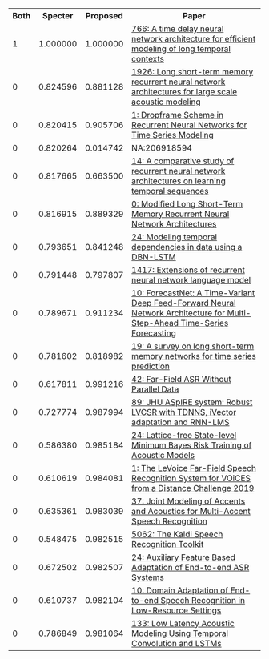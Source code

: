 <html><table><tr>
<th>Both</th>
<th>Specter</th>
<th>Proposed</th>
<th>Paper</th>
</tr>
<tr>
<td>1</td>
<td>1.000000</td>
<td>1.000000</td>
<td><a href="https://www.semanticscholar.org/paper/3a79ac688f2558b2d9693e434f010e041eba0fae">766: A time delay neural network architecture for efficient modeling of long temporal contexts</a></td>
</tr>
<tr>
<td>0</td>
<td>0.824596</td>
<td>0.881128</td>
<td><a href="https://www.semanticscholar.org/paper/067e07b725ab012c80aa2f87857f6791c1407f6d">1926: Long short-term memory recurrent neural network architectures for large scale acoustic modeling</a></td>
</tr>
<tr>
<td>0</td>
<td>0.820415</td>
<td>0.905706</td>
<td><a href="https://www.semanticscholar.org/paper/e2eba612f2ae18ae57771c2dd2f05f71d97ce432">1: Dropframe Scheme in Recurrent Neural Networks for Time Series Modeling</a></td>
</tr>
<tr>
<td>0</td>
<td>0.820264</td>
<td>0.014742</td>
<td>NA:206918594</td>
</tr>
<tr>
<td>0</td>
<td>0.817665</td>
<td>0.663500</td>
<td><a href="https://www.semanticscholar.org/paper/3516ce32a4b210c0829a4ce6bd36bf48a705916c">14: A comparative study of recurrent neural network architectures on learning temporal sequences</a></td>
</tr>
<tr>
<td>0</td>
<td>0.816915</td>
<td>0.889329</td>
<td><a href="https://www.semanticscholar.org/paper/b448d688fb2614e89f08b0f24e98aaf5e1aa0830">0: Modified Long Short-Term Memory Recurrent Neural Network Architectures</a></td>
</tr>
<tr>
<td>0</td>
<td>0.793651</td>
<td>0.841248</td>
<td><a href="https://www.semanticscholar.org/paper/ab86eba89175276dd5d5ee55269843dbec2ec408">24: Modeling temporal dependencies in data using a DBN-LSTM</a></td>
</tr>
<tr>
<td>0</td>
<td>0.791448</td>
<td>0.797807</td>
<td><a href="https://www.semanticscholar.org/paper/07ca885cb5cc4328895bfaec9ab752d5801b14cd">1417: Extensions of recurrent neural network language model</a></td>
</tr>
<tr>
<td>0</td>
<td>0.789671</td>
<td>0.911234</td>
<td><a href="https://www.semanticscholar.org/paper/19c038748391c248954444a0c299dfeadae5969a">10: ForecastNet: A Time-Variant Deep Feed-Forward Neural Network Architecture for Multi-Step-Ahead Time-Series Forecasting</a></td>
</tr>
<tr>
<td>0</td>
<td>0.781602</td>
<td>0.818982</td>
<td><a href="https://www.semanticscholar.org/paper/a7628f4eaaae73d5f5251c408615b01369acf8f2">19: A survey on long short-term memory networks for time series prediction</a></td>
</tr>
<tr>
<td>0</td>
<td>0.617811</td>
<td>0.991216</td>
<td><a href="https://www.semanticscholar.org/paper/b0cca57ce8cbf3da689eec823a269ed9cb31f809">42: Far-Field ASR Without Parallel Data</a></td>
</tr>
<tr>
<td>0</td>
<td>0.727774</td>
<td>0.987994</td>
<td><a href="https://www.semanticscholar.org/paper/913585c08fd0e5e5a0e2fa4229911d369db103f7">89: JHU ASpIRE system: Robust LVCSR with TDNNS, iVector adaptation and RNN-LMS</a></td>
</tr>
<tr>
<td>0</td>
<td>0.586380</td>
<td>0.985184</td>
<td><a href="https://www.semanticscholar.org/paper/11f592a21ce1e806b264742c761aca0732c2ead1">24: Lattice-free State-level Minimum Bayes Risk Training of Acoustic Models</a></td>
</tr>
<tr>
<td>0</td>
<td>0.610619</td>
<td>0.984081</td>
<td><a href="https://www.semanticscholar.org/paper/4542fa8712f83dfea78074448e6ebbe92c98e007">1: The LeVoice Far-Field Speech Recognition System for VOiCES from a Distance Challenge 2019</a></td>
</tr>
<tr>
<td>0</td>
<td>0.635361</td>
<td>0.983039</td>
<td><a href="https://www.semanticscholar.org/paper/bda85f60be9dd7e8b33d9ac5a86e42312857a235">37: Joint Modeling of Accents and Acoustics for Multi-Accent Speech Recognition</a></td>
</tr>
<tr>
<td>0</td>
<td>0.548475</td>
<td>0.982515</td>
<td><a href="https://www.semanticscholar.org/paper/3a1a2cff2b70fb84a7ca7d97f8adcc5855851795">5062: The Kaldi Speech Recognition Toolkit</a></td>
</tr>
<tr>
<td>0</td>
<td>0.672502</td>
<td>0.982507</td>
<td><a href="https://www.semanticscholar.org/paper/656aedc681975c3c97b1764466832de537358150">24: Auxiliary Feature Based Adaptation of End-to-end ASR Systems</a></td>
</tr>
<tr>
<td>0</td>
<td>0.610737</td>
<td>0.982104</td>
<td><a href="https://www.semanticscholar.org/paper/a8cc8710f928f6e25bacffe81f96e9b3369b4e54">10: Domain Adaptation of End-to-end Speech Recognition in Low-Resource Settings</a></td>
</tr>
<tr>
<td>0</td>
<td>0.786849</td>
<td>0.981064</td>
<td><a href="https://www.semanticscholar.org/paper/4c0f4fa6f38f14c66c89528d9d62bc868bdc2d4a">133: Low Latency Acoustic Modeling Using Temporal Convolution and LSTMs</a></td>
</tr>
</table></html>
